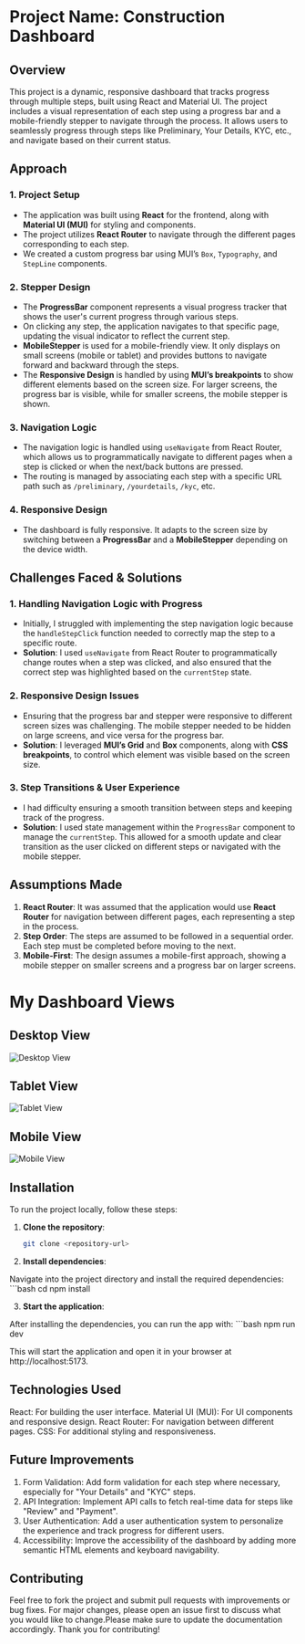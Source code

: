 # Project Name: Construction Dashboard

## Overview

This project is a dynamic, responsive dashboard that tracks progress through multiple steps, built using React and Material UI. The project includes a visual representation of each step using a progress bar and a mobile-friendly stepper to navigate through the process. It allows users to seamlessly progress through steps like Preliminary, Your Details, KYC, etc., and navigate based on their current status.

## Approach

### 1. **Project Setup**
   - The application was built using **React** for the frontend, along with **Material UI (MUI)** for styling and components.
   - The project utilizes **React Router** to navigate through the different pages corresponding to each step.
   - We created a custom progress bar using MUI’s `Box`, `Typography`, and `StepLine` components.

### 2. **Stepper Design**
   - The **ProgressBar** component represents a visual progress tracker that shows the user's current progress through various steps. 
   - On clicking any step, the application navigates to that specific page, updating the visual indicator to reflect the current step.
   - **MobileStepper** is used for a mobile-friendly view. It only displays on small screens (mobile or tablet) and provides buttons to navigate forward and backward through the steps.
   - The **Responsive Design** is handled by using **MUI’s breakpoints** to show different elements based on the screen size. For larger screens, the progress bar is visible, while for smaller screens, the mobile stepper is shown.

### 3. **Navigation Logic**
   - The navigation logic is handled using `useNavigate` from React Router, which allows us to programmatically navigate to different pages when a step is clicked or when the next/back buttons are pressed.
   - The routing is managed by associating each step with a specific URL path such as `/preliminary`, `/yourdetails`, `/kyc`, etc.

### 4. **Responsive Design**
   - The dashboard is fully responsive. It adapts to the screen size by switching between a **ProgressBar** and a **MobileStepper** depending on the device width.

## Challenges Faced & Solutions

### 1. **Handling Navigation Logic with Progress**
   - Initially, I struggled with implementing the step navigation logic because the `handleStepClick` function needed to correctly map the step to a specific route.
   - **Solution**: I used `useNavigate` from React Router to programmatically change routes when a step was clicked, and also ensured that the correct step was highlighted based on the `currentStep` state.

### 2. **Responsive Design Issues**
   - Ensuring that the progress bar and stepper were responsive to different screen sizes was challenging. The mobile stepper needed to be hidden on large screens, and vice versa for the progress bar.
   - **Solution**: I leveraged **MUI’s Grid** and **Box** components, along with **CSS breakpoints**, to control which element was visible based on the screen size.

### 3. **Step Transitions & User Experience**
   - I had difficulty ensuring a smooth transition between steps and keeping track of the progress.
   - **Solution**: I used state management within the `ProgressBar` component to manage the `currentStep`. This allowed for a smooth update and clear transition as the user clicked on different steps or navigated with the mobile stepper.

## Assumptions Made

1. **React Router**: It was assumed that the application would use **React Router** for navigation between different pages, each representing a step in the process.
2. **Step Order**: The steps are assumed to be followed in a sequential order. Each step must be completed before moving to the next.
3. **Mobile-First**: The design assumes a mobile-first approach, showing a mobile stepper on smaller screens and a progress bar on larger screens.


# My Dashboard Views

## Desktop View
![Desktop View](./Dashboard/public/desktop_view.png)

## Tablet View
![Tablet View](./Dashboard/public/tablet_view.png)

## Mobile View
![Mobile View](./Dashboard/public/mobile_view.png)


## Installation

To run the project locally, follow these steps:

1. **Clone the repository**:

   ```bash
   git clone <repository-url>

2. **Install dependencies**:

Navigate into the project directory and install the required dependencies:
    ```bash
    cd <project-name>
    npm install

3. **Start the application**:

After installing the dependencies, you can run the app with:
    ```bash
    npm run dev

This will start the application and open it in your browser at http://localhost:5173.


## Technologies Used
React: For building the user interface.
Material UI (MUI): For UI components and responsive design.
React Router: For navigation between different pages.
CSS: For additional styling and responsiveness.

## Future Improvements
1. Form Validation: Add form validation for each step where necessary, especially for "Your Details" and "KYC" steps.
2. API Integration: Implement API calls to fetch real-time data for steps like "Review" and "Payment".
3. User Authentication: Add a user authentication system to personalize the experience and track progress for different users.
4. Accessibility: Improve the accessibility of the dashboard by adding more semantic HTML elements and keyboard navigability.

## Contributing
Feel free to fork the project and submit pull requests with improvements or bug fixes. For major changes, please open an issue first to discuss what you would like to change.Please make sure to update the documentation accordingly. Thank you for contributing!


